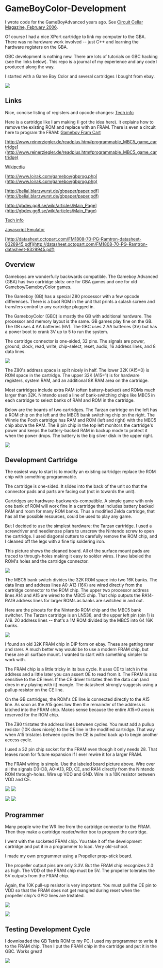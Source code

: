# GameBoyColor-Development

I wrote code for the GameBoyAdvanced years ago. See [Circuit Cellar Magazine, February 2006](http://www.cc-webshop.com/Circuit-Cellar-Issue-187-February-2006-PDF-FI-2006-187.htm). 

Of course I had a nice XPort cartridge to link my computer to the GBA. There was no hardware work
involved -- just C++ and learning the hardware registers on the GBA.

GBC development is nothing new. There are lots of tutorials on GBC hacking (see the links below).
This repo is a journal of my experience and any code I produced along the way. 

I started with a Game Boy Color and several cartridges I bought from ebay. 

![](https://github.com/topherCantrell/GameBoyColor-Development/blob/master/art/IMG_0310.JPG)

## Links

Nice, concise listing of registers and opcode changes:
[Tech info](http://fms.komkon.org/GameBoy/Tech/Software.html)

Here is a cartridge like I am making (I got the idea here). It explains how to remove the existing 
ROM and replace with an FRAM. There is even a circuit here to program the FRAM:
[Gameboy Fram Cart](http://www.robotdungeon.com/ElectronicProjectGameboyROM.html)

[http://www.reinerziegler.de/readplus.htm#programmable_MBC5_game_cartridge](http://www.reinerziegler.de/readplus.htm#programmable_MBC5_game_cartridge)

[Wikipedia](https://en.wikipedia.org/wiki/Game_Boy_Color)

[http://www.loirak.com/gameboy/gbprog.php](http://www.loirak.com/gameboy/gbprog.php)

[http://belial.blarzwurst.de/gbpaper/paper.pdf](http://belial.blarzwurst.de/gbpaper/paper.pdf)

[http://gbdev.gg8.se/wiki/articles/Main_Page](http://gbdev.gg8.se/wiki/articles/Main_Page)

[Tech info](http://fms.komkon.org/GameBoy/Tech/Software.html)

[Javascript Emulator](http://imrannazar.com/GameBoy-Emulation-in-JavaScript:-Interrupts)

[http://datasheet.octopart.com/FM1808-70-PG-Ramtron-datasheet-8328945.pdf](http://datasheet.octopart.com/FM1808-70-PG-Ramtron-datasheet-8328945.pdf)

## Overview

Gameboys are wonderfully backwards compatible. The Gameboy Advanced (GBA) has two cartridge slots: one for GBA games and
one for old Gameboy/GameboyColor games.

The Gameboy (GB) has a special Z80 processor with a few opcode differences. There is a boot ROM in the unit that prints
a splash screen and transfers control to any cartridge plugged in.

The GameboyColor (GBC) is mostly the GB with additional hardware. The processor and memory layout is the same. GB games
play fine on the GB. The GB uses 4 AA batteries (6V). The GBC uses 2 AA batteries (3V) but has a power boot to crank 3V up to 5 to run the system.

The cartridge connector is one-sided, 32 pins. The signals are power, ground, clock, read, write, chip-select, reset, audio, 16 address lines, and 8 data lines. 

![](https://github.com/topherCantrell/GameBoyColor-Development/blob/master/art/cartPinout.png)

The Z80's address space is split nicely in half. The lower 32K (A15=0) is ROM space in the cartridge. The upper
32K (A15=1) is for hardware registers, system RAM, and an additional 8K RAM area on the cartridge.

Most cartridges include extra RAM (often battery-backed) and ROMs much larger than 32K. Nintendo used a line of
bank-switching chips like MBC5 in each cartridge to select banks of RAM and ROM in the cartridge.

Below are the boards of two cartridges. The Tarzan cartridge on the left has a ROM chip on the left and the MBC5
bank switching chip on the right. The Winnie the Pooh cartridge has RAM and ROM (left and right) with the
MBC5 chip above the RAM. The 8 pin chip in the top left monitors the cartridge's power and keeps the battery-backed
RAM in backup mode to protect it when the power drops. The battery is the big silver disk in the upper right.

![](https://github.com/topherCantrell/GameBoyColor-Development/blob/master/art/IMG_0322.JPG)

## Development Cartridge

The easiest way to start is to modify an existing cartridge: replace the ROM chip with something programmable.

The cartridge is one-sided. It slides into the back of the unit so that the connector pads
and parts are facing out (not in towards the unit).

Cartridges are hardware-backwards-compatible. A simple game with only one bank of ROM will work fine in a cartridge
that includes battery backed RAM and room for many ROM banks. Thus a modified Zelda cartridge, that has all
the possible resources, could be used to play any game.

But I decided to use the simplest hardware: the Tarzan cartridge. I used a screwdriver and
needlenose pliars to unscrew the Nintendo screw to open the cartridge. I used diagonal cutters to carefully
remove the ROM chip, and I cleaned off the legs with a fine tip soldering iron. 

This picture shows the cleaned board. All of the surface mount pads are traced to through-holes making it
easy to solder wires. I have labeled the ROM's holes and the cartridge connector.

![](https://github.com/topherCantrell/GameBoyColor-Development/blob/master/art/cart2.png)

The MBC5 bank switch divides the 32K ROM space into two 16K banks. The data lines and address lines A0-A13 (16K) 
are wired directly from the cartridge connector to the ROM chip. The upper two processor address lines A14 and A15 
are wired to the MBC5 chip. That chip outputs the RA14-RA19 address lines for larger ROMs as banks are
switched in and out.

Here are the pinouts for the Nintendo ROM chip and the MBC5 bank switcher. The Tarzan cartridge is an LN538, and the
upper left pin (pin 1) is A19. 20 address lines -- that's a 1M ROM divided by the MBC5 into 64 16K banks.

![](https://github.com/topherCantrell/GameBoyColor-Development/blob/master/art/NROM.png)

I found an old 32K FRAM chip in DIP form on ebay. These are getting rarer and rarer. A much better way would be to
use a modern FRAM chip, but these are all surface mount. I wanted to start with something simpler to work with.

The FRAM chip is a little tricky in its bus cycle. It uses CE to latch in the address and a little later you can
assert OE to read from it. The FRAM is also sensitive to the CE level. If the CE driver tristates then the
data can (and does in my playing with it) mangle. The datasheet strongly suggests using a pullup resistor
on the CE line.

On the GB cartridges, the ROM's CE line is connected directly to the A15 line. As soon as the A15 goes low then the 
remainder of the address is latched into the FRAM chip. Makes sense because the entire A15=0 area is reserved
for the ROM chip.

The Z80 tristates the address lines between cycles. You must add a pullup resistor (10K does nicely) to the CE line
in the modified cartridge. That way when A15 tristates between cycles the CE is pulled back up to begin another
access cycle.

I used a 32 pin chip socket for the FRAM even though it only needs 28. That leaves room for future expansion if
I ever rewire it for a larger FRAM.

The FRAM wiring is simple. Use the labeled board picture above. Wire over all the signals D0-D8, A0-A13, RD, CE, 
and RA14 directly from the Nintendo ROM through-holes. Wire up VDD and GND. Wire in a 10K resistor between
VDD and CE.

![](https://github.com/topherCantrell/GameBoyColor-Development/blob/master/art/cardTop.png)
![](https://github.com/topherCantrell/GameBoyColor-Development/blob/master/art/cardBottom.png)

![](https://github.com/topherCantrell/GameBoyColor-Development/blob/master/art/shellTop.png)
![](https://github.com/topherCantrell/GameBoyColor-Development/blob/master/art/shellBottom.png)

## Programmer

Many people wire the WR line from the cartridge connector to the FRAM. Then they make a cartridge reader/writer box
to program the cartridge. 

I went with the socketed FRAM chip. You take it off the development cartridge and put it in a programmer to load. Very
old-school.

I made my own programmer using a Propeller prop-stick board.

The propeller output pins are only 3.3V. But the FRAM chip recognizes 2.0 as high. The VDD of the FRAM chip
must be 5V. The propeller tolerates the 5V outputs from the FRAM chip.

Again, the 10K pull-up resistor is very important. You must pull the CE pin to VDD so that the FRAM does not 
get mangled during reset when the propeller chip's GPIO lines are tristated.

![](https://github.com/topherCantrell/GameBoyColor-Development/blob/master/art/Programmer.png)

![](https://github.com/topherCantrell/GameBoyColor-Development/blob/master/art/Prog2.png)

## Testing Development Cycle

I downloaded the GB Tetris ROM to my PC. I used my programmer to write it to the FRAM chip. Then I put the
FRAM chip in the cartridge and put it in the GBC. Works great!

![](https://github.com/topherCantrell/GameBoyColor-Development/blob/master/art/tetris.png)


